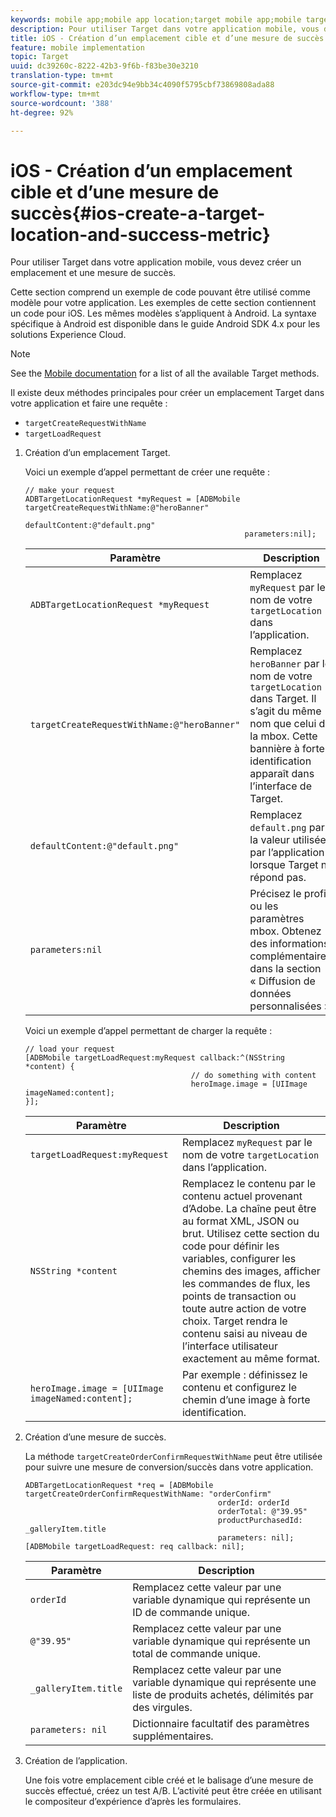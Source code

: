 ```yaml
---
keywords: mobile app;mobile app location;target mobile app;mobile target locations;mobile app success metrics
description: Pour utiliser Target dans votre application mobile, vous devez créer un emplacement et une mesure de succès.
title: iOS - Création d’un emplacement cible et d’une mesure de succès
feature: mobile implementation
topic: Target
uuid: dc39260c-8222-42b3-9f6b-f83be30e3210
translation-type: tm+mt
source-git-commit: e203dc94e9bb34c4090f5795cbf73869808ada88
workflow-type: tm+mt
source-wordcount: '388'
ht-degree: 92%

---
```



# iOS - Création d’un emplacement cible et d’une mesure de succès{#ios-create-a-target-location-and-success-metric}

Pour utiliser Target dans votre application mobile, vous devez créer un emplacement et une mesure de succès.

Cette section comprend un exemple de code pouvant être utilisé comme modèle pour votre application. Les exemples de cette section contiennent un code pour iOS. Les mêmes modèles s’appliquent à Android. La syntaxe spécifique à Android est disponible dans le guide [](https://docs.adobe.com/content/help/en/mobile-services/android/target-android/target-main.html)Android SDK 4.x pour les solutions Experience Cloud.

>[!NOTE]
>
>See the [Mobile documentation](https://docs.adobe.com/content/help/en/mobile-services/ios/target-ios/c-target-methods.html) for a list of all the available Target methods.

Il existe deux méthodes principales pour créer un emplacement Target dans votre application et faire une requête :

* `targetCreateRequestWithName`
* `targetLoadRequest`

1. Création d’un emplacement Target.

   Voici un exemple d’appel permettant de créer une requête :

   ```
   // make your request 
   ADBTargetLocationRequest *myRequest = [ADBMobile targetCreateRequestWithName:@"heroBanner" 
                                                    defaultContent:@"default.png" 
                                                    parameters:nil];
   ```

   | Paramètre | Description |
   |---|---|
   | `ADBTargetLocationRequest *myRequest` | Remplacez `myRequest` par le nom de votre `targetLocation` dans l’application. |
   | `targetCreateRequestWithName:@"heroBanner"` | Remplacez `heroBanner` par le nom de votre `targetLocation` dans Target. Il s’agit du même nom que celui de la mbox. Cette bannière à forte identification apparaît dans l’interface de Target. |
   | `defaultContent:@"default.png"` | Remplacez `default.png` par la valeur utilisée par l’application lorsque Target ne répond pas. |
   | `parameters:nil` | Précisez le profil ou les paramètres mbox. Obtenez des informations complémentaires dans la section « Diffusion de données personnalisées ». |

   Voici un exemple d’appel permettant de charger la requête :

   ```
   // load your request 
   [ADBMobile targetLoadRequest:myRequest callback:^(NSString *content) { 
                                        // do something with content 
                                        heroImage.image = [UIImage imageNamed:content]; 
   }];
   ```

   | Paramètre | Description |
   |---|---|
   | `targetLoadRequest:myRequest` | Remplacez `myRequest` par le nom de votre `targetLocation` dans l’application. |
   | `NSString *content` | Remplacez le contenu par le contenu actuel provenant d’Adobe. La chaîne peut être au format XML, JSON ou brut. Utilisez cette section du code pour définir les variables, configurer les chemins des images, afficher les commandes de flux, les points de transaction ou toute autre action de votre choix. Target rendra le contenu saisi au niveau de l’interface utilisateur exactement au même format. |
   | `heroImage.image = [UIImage imageNamed:content];` | Par exemple : définissez le contenu et configurez le chemin d’une image à forte identification. |

1. Création d’une mesure de succès.

   La méthode `targetCreateOrderConfirmRequestWithName` peut être utilisée pour suivre une mesure de conversion/succès dans votre application.

   ```
   ADBTargetLocationRequest *req = [ADBMobile targetCreateOrderConfirmRequestWithName: "orderConfirm" 
                                              orderId: orderId 
                                              orderTotal: @"39.95" 
                                              productPurchasedId: _galleryItem.title 
                                              parameters: nil]; 
   [ADBMobile targetLoadRequest: req callback: nil];
   ```

   | Paramètre | Description |
   |---|---|
   | `orderId` | Remplacez cette valeur par une variable dynamique qui représente un ID de commande unique. |
   | `@"39.95"` | Remplacez cette valeur par une variable dynamique qui représente un total de commande unique. |
   | `_galleryItem.title` | Remplacez cette valeur par une variable dynamique qui représente une liste de produits achetés, délimités par des virgules. |
   | `parameters: nil` | Dictionnaire facultatif des paramètres supplémentaires. |

1. Création de l’application.

   Une fois votre emplacement cible créé et le balisage d’une mesure de succès effectué, créez un test A/B. L’activité peut être créée en utilisant le compositeur d’expérience d’après les formulaires.
